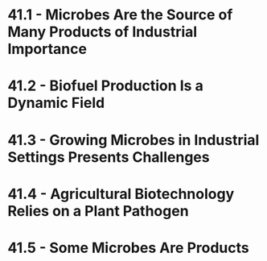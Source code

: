 # 41.1 - Microbes Are the Source of Many Products of Industrial Importance
# 41.2 - Biofuel Production Is a Dynamic Field
# 41.3 - Growing Microbes in Industrial Settings Presents Challenges
# 41.4 - Agricultural Biotechnology Relies on a Plant Pathogen
# 41.5 - Some Microbes Are Products
